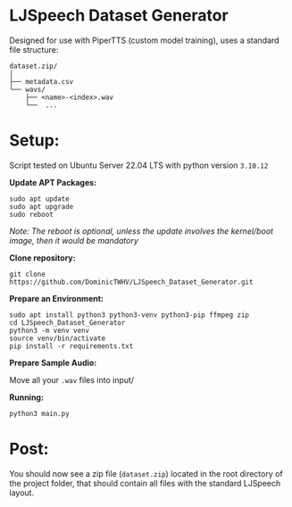 # LJSpeech Dataset Generator

Designed for use with PiperTTS (custom model training), uses a standard file structure:
```
dataset.zip/
│
├── metadata.csv
└── wavs/
    ├── <name>-<index>.wav
    └──  ...
```

# Setup:

Script tested on Ubuntu Server 22.04 LTS with python version `3.10.12`

**Update APT Packages:**

```
sudo apt update
sudo apt upgrade
sudo reboot
```
_Note: The reboot is optional, unless the update involves the kernel/boot image, then it would be mandatory_

**Clone repository:**

```
git clone https://github.com/DominicTWHV/LJSpeech_Dataset_Generator.git
```

**Prepare an Environment:**

```
sudo apt install python3 python3-venv python3-pip ffmpeg zip
cd LJSpeech_Dataset_Generator
python3 -m venv venv
source venv/bin/activate
pip install -r requirements.txt
```

**Prepare Sample Audio:**

Move all your `.wav` files into input/

**Running:**

```
python3 main.py
```

# Post:

You should now see a zip file (`dataset.zip`) located in the root directory of the project folder, that should contain all files with the standard LJSpeech layout.


